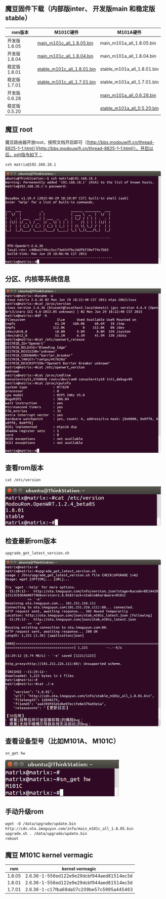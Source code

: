 ## 魔豆固件下载（内部版inter、 开发版main 和稳定版stable）

rom版本       | M101C硬件 | M101A硬件
--------------|-----------|----------
开发版 1.8.05 | [main_m101c_all_1.8.05.bin](http://cdn.ota.imoguyun.com/info/main_m101c_all_1.8.05.bin) | main_m101a_all_1.8.05.bin
开发版 1.8.04 | [main_m101c_all_1.8.04.bin](http://cdn.ota.imoguyun.com/info/main_m101c_all_1.8.04.bin) | main_m101a_all_1.8.04.bin
稳定版 1.8.01 | [stable_m101c_all_1.8.01.bin](http://cdn.ota.imoguyun.com/info/stable_m101c_all_1.8.01.bin) | stable_m101a_all_1.8.01.bin
稳定版 1.7.01 | [stable_m101c_all_1.7.01.bin](http://cdn.ota.imoguyun.com/info/stable_m101c_all_1.7.01.bin) | stable_m101a_all_1.7.01.bin
开发版 0.6.28 | | [main_m101a_all_0.6.28.bin](http://cdn.ota.imoguyun.com/info/main_m101a_all_0.6.28.bin)
稳定版 0.5.20 | | [stable_m101a_all_0.5.20.bin](http://ota.imoguyun.com/info/stable_m101a_all_0.5.20.bin)


## 魔豆 root

魔豆路由器开放root，按照文档开启即可（[http://bbs.modouwifi.cn/thread-8825-1-1.html）](http://bbs.modouwifi.cn/thread-8825-1-1.html)）。开启以后，ssh指令如下：

```
ssh matrix@192.168.18.1
```

![modou ssh](images/modou-ssh.png)

## 分区、内核等系统信息

![modou openwrt version](images/modou-openwrt-version.png)

## 查看rom版本

```
cat /etc/version
```

![modou firmware version](images/modou-firmware-version.png)

## 检查最新rom版本

```
upgrade_get_latest_version.sh
```

![modou get lastest rom](images/modou-get-lastest-rom.png)

## 查看设备型号（比如M101A、 M101C）

```
sn_get hw
```

![modou get model](images/modou-get-model.png)

## 手动升级rom

```
wget -O /data/upgrade/update.bin http://cdn.ota.imoguyun.com/info/main_m101c_all_1.8.05.bin
upgrade.sh . /data/upgrade/update.bin
reboot
```

## 魔豆 M101C kernel vermagic
rom            | kernel vermagic
---------------|------------------------------------------
1.8.05         | 2.6.36-1-556ed122e9e29dcbf944aed81514ec3d
1.8.01         | 2.6.36-1-556ed122e9e29dcbf944aed81514ec3d
1.7.01         | 2.6.36-1-c17fba68da07c209be57c5995a445463

<!-- 多说评论框 start -->
<div class="ds-thread" data-thread-key="docs-modou" data-title="魔豆" data-url="http://openwrt.io/docs/modou/"></div>
<!-- 多说评论框 end -->

